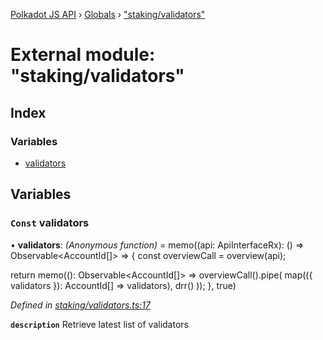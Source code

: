 [Polkadot JS API](../README.md) › [Globals](../globals.md) › ["staking/validators"](_staking_validators_.md)

# External module: "staking/validators"

## Index

### Variables

* [validators](_staking_validators_.md#const-validators)

## Variables

### `Const` validators

• **validators**: *(Anonymous function)* =  memo((api: ApiInterfaceRx): () => Observable<AccountId[]> => {
  const overviewCall = overview(api);

  return memo((): Observable<AccountId[]> =>
    overviewCall().pipe(
      map(({ validators }): AccountId[] => validators),
      drr()
    ));
}, true)

*Defined in [staking/validators.ts:17](https://github.com/polkadot-js/api/blob/e601ae27a1/packages/api-derive/src/staking/validators.ts#L17)*

**`description`** Retrieve latest list of validators
